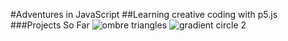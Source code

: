 #Adventures in JavaScript
##Learning creative coding with p5.js
###Projects So Far
![ombre triangles](https://github.com/sakoya00/jsadventure/assets/65825897/09d0995f-5c4b-49e4-a7d1-b2b66d04b2d0)
![gradient circle 2](https://github.com/sakoya00/jsadventure/assets/65825897/48f46581-26b1-4b7c-8369-95b185075e71)
